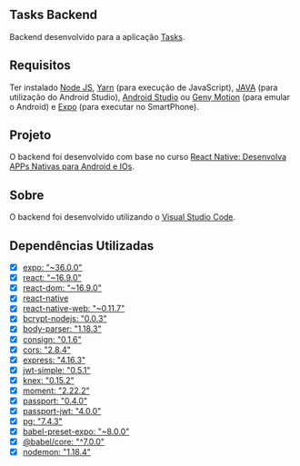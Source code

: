 
## Tasks Backend

Backend desenvolvido para a aplicação [Tasks](https://github.com/cunhaluisg5/Tasks).

## Requisitos

Ter instalado [Node JS](https://nodejs.org/en/), [Yarn](https://yarnpkg.com/lang/en/) (para execução de JavaScript), [JAVA](https://www.java.com/pt_BR/download/) (para utilização do Android Studio), [Android Studio](https://developer.android.com/studio) ou [Geny Motion](https://www.genymotion.com/) (para emular o Android) e [Expo](https://expo.io/) (para executar no SmartPhone).

## Projeto

O backend foi desenvolvido com base no curso [React Native: Desenvolva APPs Nativas para Android e IOs](https://github.com/cod3rcursos/curso-react-native).

## Sobre

O backend foi desenvolvido utilizando o [Visual Studio Code](https://code.visualstudio.com/).

## Dependências Utilizadas

- [x] [expo: "~36.0.0"](https://www.npmjs.com/package/expo?activeTab=versions)
- [x] [react: "~16.9.0"](https://www.npmjs.com/package/react/v/16.8.3)
- [x] [react-dom: "~16.9.0"](https://www.npmjs.com/package/react-dom/v/16.8.6)
- [x] [react-native](https://github.com/expo/react-native/archive/sdk-34.0.0.tar.gz)
- [x] [react-native-web: "~0.11.7"](https://www.npmjs.com/package/react-native-web?activeTab=versions)
- [x] [bcrypt-nodejs: "0.0.3"](https://www.npmjs.com/package/bcrypt-nodejs)
- [x] [body-parser: "1.18.3"](https://www.npmjs.com/package/body-parser)
- [x] [consign: "0.1.6"](https://www.npmjs.com/package/consign)
- [x] [cors: "2.8.4"](https://www.npmjs.com/package/cors?activeTab=versions)
- [x] [express: "4.16.3"](https://www.npmjs.com/package/express/v/4.16.3)
- [x] [jwt-simple: "0.5.1"](https://www.npmjs.com/package/jwt-simple/v/0.5.1?activeTab=readme)
- [x] [knex: "0.15.2"](https://www.npmjs.com/package/knex?activeTab=versions)
- [x] [moment: "2.22.2"](https://www.npmjs.com/package/moment/v/2.22.2)
- [x] [passport: "0.4.0"](https://www.npmjs.com/package/passport?activeTab=versions)
- [x] [passport-jwt: "4.0.0"](https://www.npmjs.com/package/passport-jwt)
- [x] [pg: "7.4.3"](https://www.npmjs.com/package/pg/v/7.4.3)
- [x] [babel-preset-expo: "~8.0.0"](https://www.npmjs.com/package/babel-preset-expo)
- [x] [@babel/core: "^7.0.0"](https://www.npmjs.com/package/@babel/core)
- [x] [nodemon: "1.18.4"](https://www.npmjs.com/package/nodemon/v/1.18.4)
